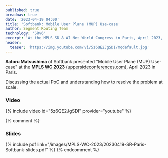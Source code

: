 ```yaml
---
published: true
breadnav: true
date: '2023-04-19 04:00'
title: 'Softbank: Mobile User Plane (MUP) Use-case'
author: Segment Routing Team
technology: 'SRv6'
excerpt: 'At the MPLS SD & AI Net World Congress in Paris, April 2023, Satoru Matsushima, Softbank, presented "Mobile User Plane (MUP) Use-case".'
header:
  teaser: 'https://img.youtube.com/vi/5z6QE2JgSDI/mqdefault.jpg'
---
```

**Satoru Matsushima** of Softbank presented "Mobile User Plane (MUP) Use-case" at the [**MPLS WC 2023** (uppersideconferences.com)](<https://www.uppersideconferences.com/mpls-sdn-nfv/mplswc_2023_agenda_day_02.html>), April 2023 in Paris.

Discussing the actual PoC and understanding how to resolve the problem at scale.

### Video

{% include video id="5z6QE2JgSDI" provider="youtube" %}

{% comment %}
### Slides

{% include pdf link="/images/MPLS-WC-2023/20230419-SR-Paris-Softbank-slides.pdf" %}
{% endcomment %}
